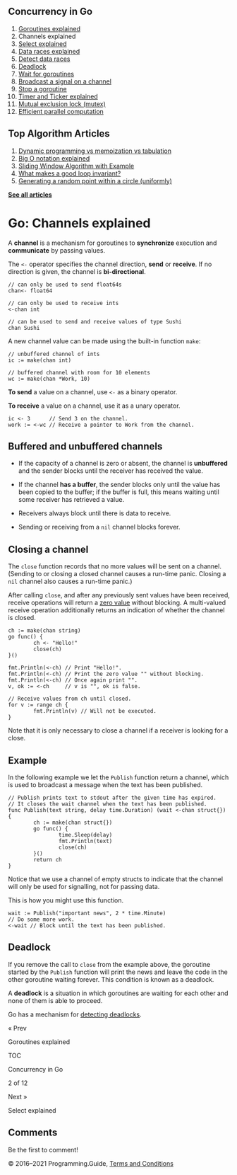 <span class="underline"></span>

<span class="underline"></span>

Concurrency in Go
-----------------

1.  [Goroutines explained](goroutines-explained.html)
2.  Channels explained
3.  [Select explained](select-explained.html)
4.  [Data races explained](data-races-explained.html)
5.  [Detect data races](detect-data-races.html)
6.  [Deadlock](detect-deadlock.html)
7.  [Wait for goroutines](wait-for-goroutines-waitgroup.html)
8.  [Broadcast a signal on a channel](broadcast-channel.html)
9.  [Stop a goroutine](stop-goroutine.html)
10. [Timer and Ticker explained](time-reset-wait-stop-timeout-cancel-interval.html)
11. [Mutual exclusion lock (mutex)](mutex-explained.html)
12. [Efficient parallel computation](efficient-parallel-computation.html)

<span class="underline"></span>

Top Algorithm Articles
----------------------

1.  [Dynamic programming vs memoization vs tabulation](../dynamic-programming-vs-memoization-vs-tabulation.html)
2.  [Big O notation explained](../big-o-notation-explained.html)
3.  [Sliding Window Algorithm with Example](../sliding-window-example.html)
4.  [What makes a good loop invariant?](../what-makes-a-good-loop-invariant.html)
5.  [Generating a random point within a circle (uniformly)](../random-point-within-circle.html)

[**See all articles**](../index.html)

Go: Channels explained
======================

A **channel** is a mechanism for goroutines to **synchronize** execution and **communicate** by passing values.

The `<-` operator specifies the channel direction, **send** or **receive**. If no direction is given, the channel is **bi-directional**.

    // can only be used to send float64s
    chan<- float64

    // can only be used to receive ints
    <-chan int

    // can be used to send and receive values of type Sushi
    chan Sushi

A new channel value can be made using the built-in function `make`:

    // unbuffered channel of ints
    ic := make(chan int)

    // buffered channel with room for 10 elements
    wc := make(chan *Work, 10)

**To send** a value on a channel, use `<-` as a binary operator.

**To receive** a value on a channel, use it as a unary operator.

    ic <- 3      // Send 3 on the channel.
    work := <-wc // Receive a pointer to Work from the channel.

Buffered and unbuffered channels
--------------------------------

-   If the capacity of a channel is zero or absent, the channel is **unbuffered** and the sender blocks until the receiver has received the value.

-   If the channel **has a buffer**, the sender blocks only until the value has been copied to the buffer; if the buffer is full, this means waiting until some receiver has retrieved a value.

-   Receivers always block until there is data to receive.

-   Sending or receiving from a `nil` channel blocks forever.

Closing a channel
-----------------

The `close` function records that no more values will be sent on a channel. (Sending to or closing a closed channel causes a run-time panic. Closing a `nil` channel also causes a run-time panic.)

After calling `close`, and after any previously sent values have been received, receive operations will return a [zero value](default-zero-value.html) without blocking. A multi-valued receive operation additionally returns an indication of whether the channel is closed.

    ch := make(chan string)
    go func() {
            ch <- "Hello!"
            close(ch)
    }()

    fmt.Println(<-ch) // Print "Hello!".
    fmt.Println(<-ch) // Print the zero value "" without blocking.
    fmt.Println(<-ch) // Once again print "".
    v, ok := <-ch     // v is "", ok is false.

    // Receive values from ch until closed.
    for v := range ch {
            fmt.Println(v) // Will not be executed.
    }

Note that it is only necessary to close a channel if a receiver is looking for a close.

Example
-------

In the following example we let the `Publish` function return a channel, which is used to broadcast a message when the text has been published.

    // Publish prints text to stdout after the given time has expired.
    // It closes the wait channel when the text has been published.
    func Publish(text string, delay time.Duration) (wait <-chan struct{}) {
            ch := make(chan struct{})
            go func() {
                    time.Sleep(delay)
                    fmt.Println(text)
                    close(ch)
            }()
            return ch
    }

Notice that we use a channel of empty structs to indicate that the channel will only be used for signalling, not for passing data.

This is how you might use this function.

    wait := Publish("important news", 2 * time.Minute)
    // Do some more work.
    <-wait // Block until the text has been published.

Deadlock
--------

If you remove the call to `close` from the example above, the goroutine started by the `Publish` function will print the news and leave the code in the other goroutine waiting forever. This condition is known as a deadlock.

A **deadlock** is a situation in which goroutines are waiting for each other and none of them is able to proceed.

Go has a mechanism for [detecting deadlocks](detect-deadlock.html).

<a href="goroutines-explained.html" class="prev"></a>

« Prev

Goroutines explained

[](go-concurrency-tutorial.html#toc)

TOC

Concurrency in Go

2 of 12

<a href="select-explained.html" class="next"></a>

Next »

Select explained

Comments
--------

Be the first to comment!

© 2016–2021 Programming.Guide, [Terms and Conditions](../terms-and-conditions.html)
